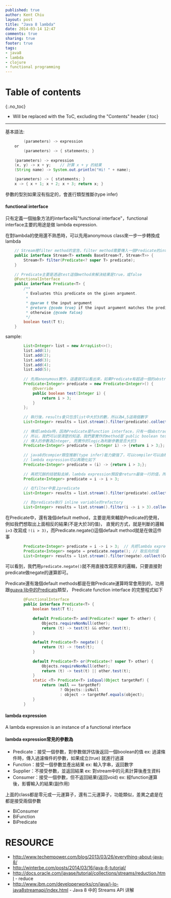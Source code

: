 ```yaml
---
published: true
author: Kent Chiu
layout: post
title: "Java 8 lambda"
date: 2014-03-14 12:47
comments: true
sharing: true
footer: true
tags: 
- java8
- lambda
- clojure
- functional programming
---
```



# Table of contents
{:.no_toc}

* Will be replaced with the ToC, excluding the "Contents" header
{:toc}

----------------------------------------------------------------



基本語法:


``` java
        (parameters) -> expression
    or
        (parameters) -> { statements; }
 
    (parameters) -> expression
    (x, y) -> x + y;    // 計算 x + y 的結果
    (String name) -> System.out.println("Hi! " + name); 

    (parameters) -> { statements; }
    x -> { x + 1; x + 2; x + 3; return x; } 

```

參數的型別如果沒有指定的，會進行類型推斷(type infer)




#### functional interface
只有定義一個抽象方法的interface叫"functional interface"，functional interface主要的用途是做 lambda expression.

在對lambda的使用還不熟悉時，可以先用anonymous class來一步一步轉換成lambda


``` java
    // Stream裡filter method的宣告，filter method需要傳入一個Predicate的interface
    public interface Stream<T> extends BaseStream<T, Stream<T>> {
        Stream<T> filter(Predicate<? super T> predicate);
    }    
     
    // Predicate主要是透過test這個method來解決結果是true，或false 
    @FunctionalInterface
    public interface Predicate<T> {
        /**
         * Evaluates this predicate on the given argument.
         *
         * @param t the input argument
         * @return {@code true} if the input argument matches the predicate,
         * otherwise {@code false}
         */
        boolean test(T t);
    }

```

sample:


``` java
        List<Integer> list = new ArrayList<>();
        list.add(1);
        list.add(2);
        list.add(3);
        list.add(4);
        list.add(5);
    
        // 先用anonymous實作，這邊就可以看出來，如果Predicate有超過一個的abstract method，
        Predicate<Integer> predicate = new Predicate<Integer>() {
            @Override
            public boolean test(Integer i) {
                return i > 3;
            }
        };
    
        // 執行後，results會只包含list中大於3的數，所以為4,5這兩個數字    
        List<Integer> results = list.stream().filter(predicate).collect(Collectors.toList());
    
        // 傳成lambda時，因為Predicate是function interface，只有一個abstract method，
        // 所以，我們可以很清楚的知道，我們要實作的method是`public boolean test(Integer i)`
        // 傳入的參數為Integer, 而實作的logic為判斷參數是否大於3
        Predicate<Integer> predicate = (Integer i) -> {return i > 3;};
        
        // java8的compier類型推斷(type infer)能力變強了，可以compiler可以由程式的上下文(context)猜出正確的型別，
        // lambda expression可以再簡化如下
        Predicate<Integer> predicate = (i) -> {return i > 3;};
        
        // 再把冗餘的括號點去掉，lambda expression預設會return最後一行的值，所以，return也可以去掉    
        Predicate<Integer> predicate = i -> i > 3;
    
        // 在filter中套上predicate
        List<Integer> results = list.stream().filter(predicate).collect(Collectors.toList());

        // 對predicate執行 inline variable的refactory
        List<Integer> results = list.stream().filter(i -> i > 3).collect(Collectors.toList());

```

在Predicate中，還有幾個default method，主要是用來輔助Predicate的使用，例如我們想取出上面相反的結果(不是大於3的值)，
直覺的方式，就是判斷的邏輯 `i>3` 改寫成 `!(i > 3)`，而Predicate.negate()這個default method就是在做這件事


``` java
        Predicate<Integer> predicate = i -> i > 3;  // 先把lambda express從filter method中extract出來
        Predicate<Integer> negate = predicate.negate(); // 取反向的值 
        List<Integer> results = list.stream().filter(negate).collect(Collectors.toList()); // 得到的results為 1, 2, 3

```

可以看到，我們用`predicate.negate()`就不用直接改寫原來的邏輯，只要直接對predicate做negate的運算即可。

Predicate還有幾個default methods都是在做Predicate運算時常會用到的，功用跟[guava lib中的Predicats](http://docs.guava-libraries.googlecode.com/git/javadoc/com/google/common/base/Predicates.html)類型，
Predicate function interface 的完整程式如下


``` java
        @FunctionalInterface
        public interface Predicate<T> {
            boolean test(T t);
    
            default Predicate<T> and(Predicate<? super T> other) {
                Objects.requireNonNull(other);
                return (t) -> test(t) && other.test(t);
            }
    
            default Predicate<T> negate() {
                return (t) -> !test(t);
            }
    
            default Predicate<T> or(Predicate<? super T> other) {
                Objects.requireNonNull(other);
                return (t) -> test(t) || other.test(t);
            }
            static <T> Predicate<T> isEqual(Object targetRef) {
                return (null == targetRef)
                        ? Objects::isNull
                        : object -> targetRef.equals(object);
            }
        }

```



#### lambda expression
A lambda expression is an instance of a functional interface

#### lambda expression常見的參數為

* Predicate：接受一個參數，對參數做評估後返回一個boolean的值 
  ex: 過濾條件時，傳入過濾條件的參數，如果成立(true) 就進行過濾
* Function：接受一個參數並產出結果
  ex: 輸入字串，返回數字
* Supplier：不接受参數，並返回結果
  ex: 對stream中的元素計算後產生資料
* Consumer：接受一個參數，但不返回結果(返回void)
  ex: 經function運算後，影響輸入的結果(副作用)


上面的class都是零元或一元運算子，還有二元運算子，功能類似，差異之處是在都是接受兩個參數

* BiConsumer
* BiFunction
* BiPredicate




RESOURCE
======
- <http://www.techempower.com/blog/2013/03/26/everything-about-java-8/>
- <http://winterbe.com/posts/2014/03/16/java-8-tutorial/>
- <http://docs.oracle.com/javase/tutorial/collections/streams/reduction.html> - reduce  
- <http://www.ibm.com/developerworks/cn/java/j-lo-java8streamapi/index.html> - Java 8 中的 Streams API 详解




